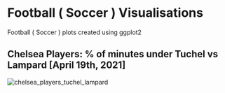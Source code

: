 # Football ( Soccer ) Visualisations
Football ( Soccer ) plots created using ggplot2

## Chelsea Players: % of minutes under Tuchel vs Lampard [April 19th, 2021] ##

![chelsea_players_tuchel_lampard]("https://github.com/venkatanarayanan/venatanarayanan/soccer_plots/blob/master/chelsea/chelsea_tuchel_lampard.png")
